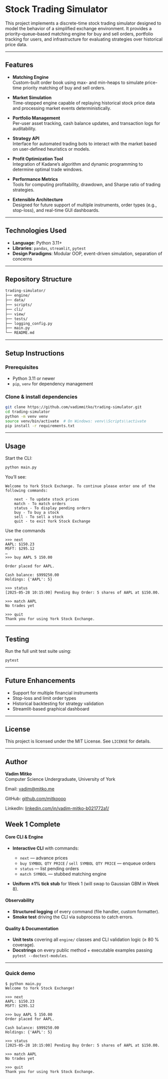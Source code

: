 # Stock Trading Simulator

This project implements a discrete-time stock trading simulator designed to model the behavior of a simplified exchange environment. It provides a priority–queue–based matching engine for buy and sell orders, portfolio tracking for users, and infrastructure for evaluating strategies over historical price data.

---

## Features

- **Matching Engine**  
  Custom-built order book using max- and min-heaps to simulate price-time priority matching of buy and sell orders.

- **Market Simulation**  
  Time-stepped engine capable of replaying historical stock price data and processing market events deterministically.

- **Portfolio Management**  
  Per-user asset tracking, cash balance updates, and transaction logs for auditability.

- **Strategy API**  
  Interface for automated trading bots to interact with the market based on user-defined heuristics or models.

- **Profit Optimization Tool**  
  Integration of Kadane’s algorithm and dynamic programming to determine optimal trade windows.

- **Performance Metrics**  
  Tools for computing profitability, drawdown, and Sharpe ratio of trading strategies.

- **Extensible Architecture**  
  Designed for future support of multiple instruments, order types (e.g., stop-loss), and real-time GUI dashboards.

---

## Technologies Used

- **Language**: Python 3.11+
- **Libraries**: `pandas`, `streamlit`, `pytest`
- **Design Paradigms**: Modular OOP, event-driven simulation, separation of concerns

---

## Repository Structure

```bash
trading-simulator/
├── engine/
├── data/
├── scripts/
├── cli/
├── view/
├── tests/
├── logging_config.py
├── main.py
└── README.md
```

---

## Setup Instructions

### Prerequisites

- Python 3.11 or newer
- `pip`, `venv` for dependency management

### Clone & install dependencies

```bash
git clone https://github.com/vadimmitko/trading-simulator.git
cd trading-simulator
python -m venv venv
source venv/bin/activate  # On Windows: venv\\Scripts\\activate
pip install -r requirements.txt
```

---

## Usage

Start the CLI:

```bash
python main.py
```

You’ll see:

```text
Welcome to York Stock Exchange. To continue please enter one of the following commands:

    next - To update stock prices
    match - To match orders
    status - To display pending orders
    buy - To buy a stock
    sell - To sell a stock
    quit - to exit York Stock Exchange
```

Use the commands

```text
>>> next
AAPL: $150.23
MSFT: $295.12
…
>>> buy AAPL 5 150.00

Order placed for AAPL.

Cash balance: $999250.00
Holdings: {'AAPL': 5}

>>> status
[2025-05-28 10:15:00] Pending Buy Order: 5 shares of AAPL at $150.00.

>>> match AAPL
No trades yet

>>> quit
Thank you for using York Stock Exchange.
```

---

## Testing

Run the full unit test suite using:

```bash
pytest
```

---

## Future Enhancements

- Support for multiple financial instruments
- Stop-loss and limit order types
- Historical backtesting for strategy validation
- Streamlit-based graphical dashboard

---

## License

This project is licensed under the MIT License. See `LICENSE` for details.

---

## Author

**Vadim Mitko**  
Computer Science Undergraduate, University of York

Email: [vadim@mitko.me](vadim@mitko.me)

GitHub: [github.com/mitkoooo](https://github.com/mitkoooo)

LinkedIn: [linkedin.com/in/vadim-mitko-b021772a1/](https://linkedin.com/in/vadim-mitko-b021772a1/)

## Week 1 Complete

#### Core CLI & Engine

- **Interactive CLI** with commands:

  - `next` — advance prices
  - `buy SYMBOL QTY PRICE` / `sell SYMBOL QTY PRICE` — enqueue orders
  - `status` — list pending orders
  - `match SYMBOL` — stubbed matching engine

- **Uniform ±1% tick stub** for Week 1 (will swap to Gaussian GBM in Week 8).

#### Observability

- **Structured logging** of every command (file handler, custom formatter).
- **Smoke test** driving the CLI via subprocess to catch errors.

#### Quality & Documentation

- **Unit tests** covering all `engine/` classes and CLI validation logic (≥ 80 % coverage).
- **Docstrings** on every public method + executable examples passing `pytest --doctest-modules`.

---

### Quick demo

```text
$ python main.py
Welcome to York Stock Exchange!

>>> next
AAPL: $150.23
MSFT: $295.12

>>> buy AAPL 5 150.00
Order placed for AAPL.

Cash balance: $999250.00
Holdings: {'AAPL': 5}

>>> status
[2025-05-28 10:15:00] Pending Buy Order: 5 shares of AAPL at $150.00.

>>> match AAPL
No trades yet

>>> quit
Thank you for using York Stock Exchange.
```
